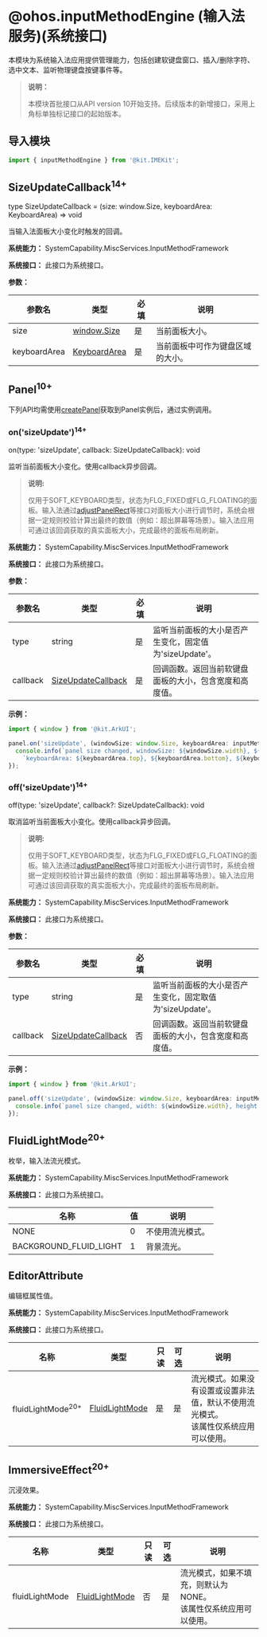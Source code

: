 # @ohos.inputMethodEngine (输入法服务)(系统接口)
<!--Kit: IME Kit-->
<!--Subsystem: MiscServices-->
<!--Owner: @illybyy-->
<!--Designer: @andeszhang-->
<!--Tester: @murphy1984-->
<!--Adviser: @zhang_yixin13-->

本模块为系统输入法应用提供管理能力，包括创建软键盘窗口、插入/删除字符、选中文本、监听物理键盘按键事件等。

> **说明：**
>
> 本模块首批接口从API version 10开始支持。后续版本的新增接口，采用上角标单独标记接口的起始版本。

## 导入模块

```ts
import { inputMethodEngine } from '@kit.IMEKit';
```

## SizeUpdateCallback<sup>14+</sup>

type SizeUpdateCallback = (size: window.Size, keyboardArea: KeyboardArea) => void

当输入法面板大小变化时触发的回调。

**系统能力：** SystemCapability.MiscServices.InputMethodFramework

**系统接口：** 此接口为系统接口。

**参数：**

| 参数名       | 类型                                                 | 必填 | 说明                             |
| ------------ | ---------------------------------------------------- | ---- | -------------------------------- |
| size         | [window.Size](../apis-arkui/arkts-apis-window-i.md#size7) | 是   | 当前面板大小。                   |
| keyboardArea | [KeyboardArea](./js-apis-inputmethodengine.md#keyboardarea15)    | 是   | 当前面板中可作为键盘区域的大小。 |

## Panel<sup>10+</sup>

下列API均需使用[createPanel](./js-apis-inputmethodengine.md#createpanel10)获取到Panel实例后，通过实例调用。

### on('sizeUpdate')<sup>14+</sup>

on(type: 'sizeUpdate', callback: SizeUpdateCallback): void

监听当前面板大小变化。使用callback异步回调。

> **说明:**
>
> 仅用于SOFT_KEYBOARD类型，状态为FLG_FIXED或FLG_FLOATING的面板。输入法通过[adjustPanelRect](./js-apis-inputmethodengine.md#adjustpanelrect15)等接口对面板大小进行调节时，系统会根据一定规则校验计算出最终的数值（例如：超出屏幕等场景）。输入法应用可通过该回调获取的真实面板大小，完成最终的面板布局刷新。

**系统能力：** SystemCapability.MiscServices.InputMethodFramework

**系统接口：** 此接口为系统接口。

**参数：**

| 参数名   | 类型                                        | 必填 | 说明                                                   |
| -------- | ------------------------------------------- | ---- | ------------------------------------------------------ |
| type     | string                                      | 是   | 监听当前面板的大小是否产生变化，固定值为'sizeUpdate'。 |
| callback | [SizeUpdateCallback](#sizeupdatecallback14) | 是   | 回调函数。返回当前软键盘面板的大小，包含宽度和高度值。 |

**示例：**

```ts
import { window } from '@kit.ArkUI';

panel.on('sizeUpdate', (windowSize: window.Size, keyboardArea: inputMethodEngine.KeyboardArea) => {
  console.info(`panel size changed, windowSize: ${windowSize.width}, ${windowSize.height}, ` +
    `keyboardArea: ${keyboardArea.top}, ${keyboardArea.bottom}, ${keyboardArea.left}, ${keyboardArea.right}`);
});
```

### off('sizeUpdate')<sup>14+</sup>

off(type: 'sizeUpdate', callback?: SizeUpdateCallback): void

取消监听当前面板大小变化。使用callback异步回调。

> **说明:**
>
> 仅用于SOFT_KEYBOARD类型，状态为FLG_FIXED或FLG_FLOATING的面板。输入法通过[adjustPanelRect](./js-apis-inputmethodengine.md#adjustpanelrect15)等接口对面板大小进行调节时，系统会根据一定规则校验计算出最终的数值（例如：超出屏幕等场景）。输入法应用可通过该回调获取的真实面板大小，完成最终的面板布局刷新。

**系统能力：** SystemCapability.MiscServices.InputMethodFramework

**系统接口：** 此接口为系统接口。

**参数：**

| 参数名   | 类型                                        | 必填 | 说明                                                     |
| -------- | ------------------------------------------- | ---- | -------------------------------------------------------- |
| type     | string                                      | 是   | 监听当前面板的大小是否产生变化，固定取值为'sizeUpdate'。 |
| callback | [SizeUpdateCallback](#sizeupdatecallback14) | 否   | 回调函数。返回当前软键盘面板的大小，包含宽度和高度值。   |

**示例：**

```ts
import { window } from '@kit.ArkUI';

panel.off('sizeUpdate', (windowSize: window.Size, keyboardArea: inputMethodEngine.KeyboardArea) => {
  console.info(`panel size changed, width: ${windowSize.width}, height: ${windowSize.height}`);
});
```
## FluidLightMode<sup>20+</sup>

枚举，输入法流光模式。

**系统能力：** SystemCapability.MiscServices.InputMethodFramework

**系统接口：** 此接口为系统接口。

| 名称         | 值 | 说明               |
| ------------ | -- | ------------------ |
| NONE | 0 | 不使用流光模式。 |
| BACKGROUND_FLUID_LIGHT  | 1 | 背景流光。 |

## EditorAttribute

编辑框属性值。

**系统能力：** SystemCapability.MiscServices.InputMethodFramework

**系统接口：** 此接口为系统接口。

| 名称         | 类型 | 只读 | 可选 | 说明               |
| ------------ | -------- | ---- | ---- | ------------------ |
| fluidLightMode<sup>20+</sup> | [FluidLightMode](#fluidlightmode20) | 是 | 是 | 流光模式。如果没有设置或设置非法值，默认不使用流光模式。<br>该属性仅系统应用可以使用。|

## ImmersiveEffect<sup>20+</sup>

沉浸效果。

**系统能力：** SystemCapability.MiscServices.InputMethodFramework

**系统接口：** 此接口为系统接口。

| 名称   | 类型                                  | 只读 | 可选 | 说明           |
| ------ | ------------------------------------ | ---- | ---- | -------------- |
| fluidLightMode | [FluidLightMode](#fluidlightmode20) | 否   | 是   | 流光模式，如果不填充，则默认为NONE。<br>该属性仅系统应用可以使用。 |
<!--no_check-->